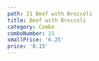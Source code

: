 ```yaml
---
path: 21 Beef with Broccoli
title: Beef with Broccoli
category: Combo
comboNumber: 21
smallPrice: '6.25'
price: '8.15'
---
```


